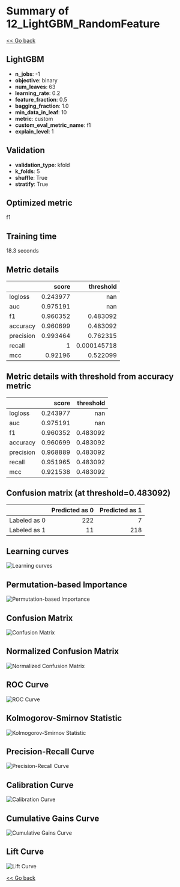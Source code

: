 # Summary of 12_LightGBM_RandomFeature

[<< Go back](../README.md)


## LightGBM
- **n_jobs**: -1
- **objective**: binary
- **num_leaves**: 63
- **learning_rate**: 0.2
- **feature_fraction**: 0.5
- **bagging_fraction**: 1.0
- **min_data_in_leaf**: 10
- **metric**: custom
- **custom_eval_metric_name**: f1
- **explain_level**: 1

## Validation
 - **validation_type**: kfold
 - **k_folds**: 5
 - **shuffle**: True
 - **stratify**: True

## Optimized metric
f1

## Training time

18.3 seconds

## Metric details
|           |    score |     threshold |
|:----------|---------:|--------------:|
| logloss   | 0.243977 | nan           |
| auc       | 0.975191 | nan           |
| f1        | 0.960352 |   0.483092    |
| accuracy  | 0.960699 |   0.483092    |
| precision | 0.993464 |   0.762315    |
| recall    | 1        |   0.000145718 |
| mcc       | 0.92196  |   0.522099    |


## Metric details with threshold from accuracy metric
|           |    score |   threshold |
|:----------|---------:|------------:|
| logloss   | 0.243977 |  nan        |
| auc       | 0.975191 |  nan        |
| f1        | 0.960352 |    0.483092 |
| accuracy  | 0.960699 |    0.483092 |
| precision | 0.968889 |    0.483092 |
| recall    | 0.951965 |    0.483092 |
| mcc       | 0.921538 |    0.483092 |


## Confusion matrix (at threshold=0.483092)
|              |   Predicted as 0 |   Predicted as 1 |
|:-------------|-----------------:|-----------------:|
| Labeled as 0 |              222 |                7 |
| Labeled as 1 |               11 |              218 |

## Learning curves
![Learning curves](learning_curves.png)

## Permutation-based Importance
![Permutation-based Importance](permutation_importance.png)
## Confusion Matrix

![Confusion Matrix](confusion_matrix.png)


## Normalized Confusion Matrix

![Normalized Confusion Matrix](confusion_matrix_normalized.png)


## ROC Curve

![ROC Curve](roc_curve.png)


## Kolmogorov-Smirnov Statistic

![Kolmogorov-Smirnov Statistic](ks_statistic.png)


## Precision-Recall Curve

![Precision-Recall Curve](precision_recall_curve.png)


## Calibration Curve

![Calibration Curve](calibration_curve_curve.png)


## Cumulative Gains Curve

![Cumulative Gains Curve](cumulative_gains_curve.png)


## Lift Curve

![Lift Curve](lift_curve.png)



[<< Go back](../README.md)

